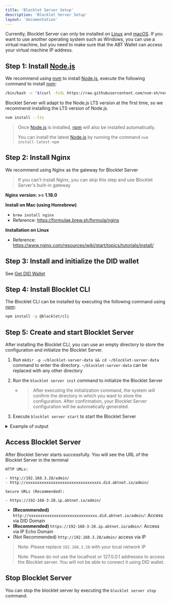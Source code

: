 ```yaml
---
title: 'Blocklet Server Setup'
description: 'Blocklet Server Setup'
layout: 'documentation'
---
```


Currently, Blocklet Server can only be installed on [Linux] and [macOS]. If you want to use another operating system such as Windows, you can use a virtual machine, but you need to make sure that the ABT Wallet can access your virtual machine IP address.

## Step 1: Install [Node.js]

We recommend using [nvm] to install [Node.js], execute the following command to install [nvm]:

```bash
/bin/bash -c "$(curl -fsSL https://raw.githubusercontent.com/nvm-sh/nvm/master/install.sh)"
```

Blocklet Server will adapt to the Node.js LTS version at the first time, so we recommend installing the LTS version of Node.js.

```bash
nvm install --lts
```

> Once [Node.js] is installed, [npm] will also be installed automatically.
>
> You can install the latest [Node.js] by running the command `nvm install-latest-npm`

## Step 2: Install Nginx

We recommend using Nginx as the gateway for Blocklet Server

> If you can't install Nginx, you can skip this step and use Blocklet Server's built-in gateway

**Nginx version: >= 1.18.0**

**Install on Mac (using Homebrew)**

- `brew install nginx`
- Reference: https://formulae.brew.sh/formula/nginx

**Installation on Linux**

- Reference: https://www.nginx.com/resources/wiki/start/topics/tutorials/install/

## Step 3: Install and initialize the DID wallet

See [Get DID Wallet](/prerequisites/wallet)

## Step 4: Install Blocklet CLI

The Blocklet CLI can be installed by executing the following command using [npm]:

```bash
npm install -g @blocklet/cli
```

## Step 5: Create and start Blocklet Server

After installing the Blocklet CLI, you can use an empty directory to store the configuration and initialize the Blocklet Server.

1. Run `mkdir -p ~/blocklet-server-data && cd ~/blocklet-server-data` command to enter the directory. `~/blocklet-server-data` can be replaced with any other directory

2. Run the `blocklet server init` command to initialize the Blocklet Server

   - > After executing the initialization command, the system will confirm the directory in which you want to store the configuration. After confirmation, your Blocklet Server configuration will be automatically generated.

3. Execute `blocklet server start` to start the Blocklet Server

<details>
<summary>Example of output</summary>

```
linchen@LinkdeMacBook-Pro demo % blocklet server init
blocklet server v1.8.8
? Are you sure to initialize a Blocklet Server instance in the current directory(/Users/linchen/code/arcblock/ad/demo) Yes
✔ Blocklet Server configuration is successfully generated /Users/linchen/code/arcblock/ad/demo/.abtnode/abtnode.yml
ℹ blocklet server start

linchen@LinkdeMacBook-Pro demo % bn server start
bn server v1.8.8
✔ Blocklet Server DB Proxy ready on port 40404
ℹ Node DID from config zNKqGAvUzcCowxtNA5r5gKQYUm2hR4X2SE2o
ℹ Node config from /Users/linchen/code/arcblock/ad/.abtnode/abtnode.yml
✔ Blocklet Server Event Hub ready on port 40407
✔ Blocklet Server Updater already running
✔ Update blocklet environments success
✔ Fetch wildcard certificates successfully
✔ Starting Blocklet Service... Done in 5.065s
✔ Starting Blocklet Server Daemon... Done in 18.077s
✔ Fetching accessible IPs... Done in 5.037s
✔ Updating DID Domain... Done in 0.832s
✔ You can access your Blocklet Server with either of the following URLs

HTTP URLs:

- http://192.168.3.28/admin/
- http://znkqgavuzccowxtna5r5gkqyum2hr4x2se2o.did.abtnet.io/admin/

Secure URLs (Recommended):

- https://192-168-3-28.ip.abtnet.io/admin/
```

</details>

## Access Blocklet Server

After Blocklet Server starts successfully. You will see the URL of the Blocklet Server in the terminal

```
HTTP URLs:

- http://192.168.3.28/admin/
- http://xxxxxxxxxxxxxxxxxxxxxxxxxxxxxxxxx.did.abtnet.io/admin/

Secure URLs (Recommended):

- https://192-168-3-28.ip.abtnet.io/admin/
```

- **(Recommended)** `http://xxxxxxxxxxxxxxxxxxxxxxxxxxxxxx.did.abtnet.io/admin/`: Access via DID Domain
- **(Recommended)** `https://192-168-3-28.ip.abtnet.io/admin/`: Access via IP Echo Domain
- (Not Recommended) `http://192.168.3.28/admin/` access via IP

> Note: Please replace `192.168.3.28` with your local network IP
>
> Note: Please do not use the localhost or 127.0.0.1 addresses to access the Blocklet server. You will not be able to connect it using DID wallet.

## Stop Blocklet Server

You can stop the blocklet server by executing the `blocklet server stop` command.

[linux]: https://www.linux.org
[macos]: https://www.apple.com/macos
[nvm]: https://github.com/nvm-sh/nvm
[node.js]: https://nodejs.org
[npm]: https://www.npmjs.com

